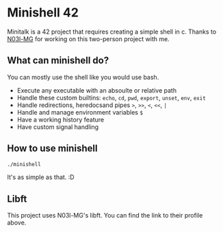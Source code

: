 #  Minishell 42

<p>
Minitalk is a 42 project that requires creating a simple shell in c.
Thanks to <a href="https://github.com/N03l-MG">N03l-MG</a> for working on this two-person project with me.
</p>

## What can minishell do?
You can mostly use the shell like you would use bash.

-	Execute any executable with an absoulte or relative path
-	Handle these custom builtins: `echo`, `cd`, `pwd`, `export`, `unset`, `env`, `exit`
-	Handle redirections, heredocsand pipes `>`, `>>`, `<`, `<<`, `|`
-	Handle and manage environment variables `$`
-	Have a working history feature
-	Have custom signal handling

## How to use minishell

```bash
./minishell
```
It's as simple as that. :D

##	Libft
This project uses N03l-MG's libft. You can find the link to their profile above.